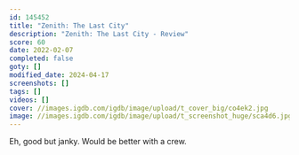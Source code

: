 ```yaml
---
id: 145452
title: "Zenith: The Last City"
description: "Zenith: The Last City - Review"
score: 60
date: 2022-02-07
completed: false
goty: []
modified_date: 2024-04-17
screenshots: []
tags: []
videos: []
cover: //images.igdb.com/igdb/image/upload/t_cover_big/co4ek2.jpg
image: //images.igdb.com/igdb/image/upload/t_screenshot_huge/sca4d6.jpg
---
```

Eh, good but janky. Would be better with a crew.